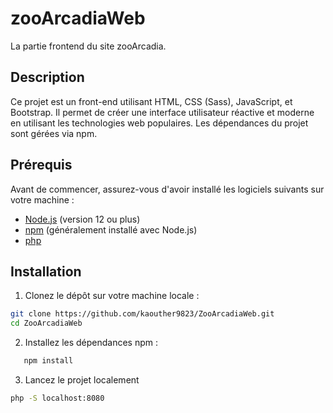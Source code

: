 # zooArcadiaWeb
La partie frontend du site zooArcadia.

## Description

Ce projet est un front-end utilisant HTML, CSS (Sass), JavaScript, et Bootstrap. Il permet de créer une interface utilisateur réactive et moderne en utilisant les technologies web populaires. Les dépendances du projet sont gérées via npm.

## Prérequis

Avant de commencer, assurez-vous d'avoir installé les logiciels suivants sur votre machine :

- [Node.js](https://nodejs.org/) (version 12 ou plus)
- [npm](https://www.npmjs.com/) (généralement installé avec Node.js)
- [php](https://sourceforge.net/projects/wampserver/)

## Installation

1. Clonez le dépôt sur votre machine locale :

```sh
git clone https://github.com/kaouther9823/ZooArcadiaWeb.git
cd ZooArcadiaWeb
```

2. Installez les dépendances npm :

```sh
   npm install
```
3. Lancez le projet localement

```sh
php -S localhost:8080
```